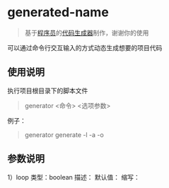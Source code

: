 # generated-name

> 
> 
> 基于[程序员](网址)的[代码生成器]()制作，谢谢你的使用

可以通过命令行交互输入的方式动态生成想要的项目代码

## 使用说明
执行项目根目录下的脚本文件
> generator <命令> <选项参数>

例子：
> generator generate -l -a -o

## 参数说明
1）loop
类型：boolean
描述：
默认值：
缩写：

